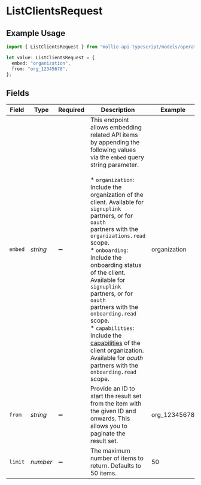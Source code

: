 # ListClientsRequest

## Example Usage

```typescript
import { ListClientsRequest } from "mollie-api-typescript/models/operations";

let value: ListClientsRequest = {
  embed: "organization",
  from: "org_12345678",
};
```

## Fields

| Field                                                                                                                                                                                                                                                                                                                                                                                                                                                                                                                                                                                                                  | Type                                                                                                                                                                                                                                                                                                                                                                                                                                                                                                                                                                                                                   | Required                                                                                                                                                                                                                                                                                                                                                                                                                                                                                                                                                                                                               | Description                                                                                                                                                                                                                                                                                                                                                                                                                                                                                                                                                                                                            | Example                                                                                                                                                                                                                                                                                                                                                                                                                                                                                                                                                                                                                |
| ---------------------------------------------------------------------------------------------------------------------------------------------------------------------------------------------------------------------------------------------------------------------------------------------------------------------------------------------------------------------------------------------------------------------------------------------------------------------------------------------------------------------------------------------------------------------------------------------------------------------- | ---------------------------------------------------------------------------------------------------------------------------------------------------------------------------------------------------------------------------------------------------------------------------------------------------------------------------------------------------------------------------------------------------------------------------------------------------------------------------------------------------------------------------------------------------------------------------------------------------------------------- | ---------------------------------------------------------------------------------------------------------------------------------------------------------------------------------------------------------------------------------------------------------------------------------------------------------------------------------------------------------------------------------------------------------------------------------------------------------------------------------------------------------------------------------------------------------------------------------------------------------------------- | ---------------------------------------------------------------------------------------------------------------------------------------------------------------------------------------------------------------------------------------------------------------------------------------------------------------------------------------------------------------------------------------------------------------------------------------------------------------------------------------------------------------------------------------------------------------------------------------------------------------------- | ---------------------------------------------------------------------------------------------------------------------------------------------------------------------------------------------------------------------------------------------------------------------------------------------------------------------------------------------------------------------------------------------------------------------------------------------------------------------------------------------------------------------------------------------------------------------------------------------------------------------- |
| `embed`                                                                                                                                                                                                                                                                                                                                                                                                                                                                                                                                                                                                                | *string*                                                                                                                                                                                                                                                                                                                                                                                                                                                                                                                                                                                                               | :heavy_minus_sign:                                                                                                                                                                                                                                                                                                                                                                                                                                                                                                                                                                                                     | This endpoint allows embedding related API items by appending the<br/>following values via the `embed` query string parameter.<br/><br/>* `organization`: Include the organization of the client. Available for `signuplink` partners, or for `oauth`<br/>  partners with the `organizations.read` scope.<br/>* `onboarding`: Include the onboarding status of the client. Available for `signuplink` partners, or for `oauth`<br/>  partners with the `onboarding.read` scope.<br/>* `capabilities`: Include the [capabilities](list-capabilities) of the client organization.<br/>  Available for *oauth* partners with the `onboarding.read` scope. | organization                                                                                                                                                                                                                                                                                                                                                                                                                                                                                                                                                                                                           |
| `from`                                                                                                                                                                                                                                                                                                                                                                                                                                                                                                                                                                                                                 | *string*                                                                                                                                                                                                                                                                                                                                                                                                                                                                                                                                                                                                               | :heavy_minus_sign:                                                                                                                                                                                                                                                                                                                                                                                                                                                                                                                                                                                                     | Provide an ID to start the result set from the item with the given ID and onwards. This allows you to paginate the<br/>result set.                                                                                                                                                                                                                                                                                                                                                                                                                                                                                     | org_12345678                                                                                                                                                                                                                                                                                                                                                                                                                                                                                                                                                                                                           |
| `limit`                                                                                                                                                                                                                                                                                                                                                                                                                                                                                                                                                                                                                | *number*                                                                                                                                                                                                                                                                                                                                                                                                                                                                                                                                                                                                               | :heavy_minus_sign:                                                                                                                                                                                                                                                                                                                                                                                                                                                                                                                                                                                                     | The maximum number of items to return. Defaults to 50 items.                                                                                                                                                                                                                                                                                                                                                                                                                                                                                                                                                           | 50                                                                                                                                                                                                                                                                                                                                                                                                                                                                                                                                                                                                                     |